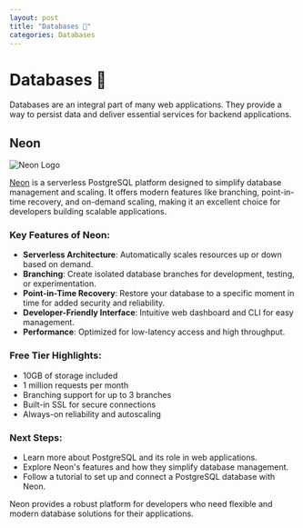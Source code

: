 ```yaml
---
layout: post
title: "Databases 📖"
categories: Databases
---
```


# Databases 📖

Databases are an integral part of many web applications. They provide a way to persist data and deliver essential services for backend applications.

## Neon

![Neon Logo](https://neon.tech/favicon.ico)

[Neon](https://neon.tech/) is a serverless PostgreSQL platform designed to simplify database management and scaling. It offers modern features like branching, point-in-time recovery, and on-demand scaling, making it an excellent choice for developers building scalable applications.

### Key Features of Neon:

- **Serverless Architecture**: Automatically scales resources up or down based on demand.
- **Branching**: Create isolated database branches for development, testing, or experimentation.
- **Point-in-Time Recovery**: Restore your database to a specific moment in time for added security and reliability.
- **Developer-Friendly Interface**: Intuitive web dashboard and CLI for easy management.
- **Performance**: Optimized for low-latency access and high throughput.

### Free Tier Highlights:

- 10GB of storage included
- 1 million requests per month
- Branching support for up to 3 branches
- Built-in SSL for secure connections
- Always-on reliability and autoscaling

### Next Steps:

- Learn more about PostgreSQL and its role in web applications.
- Explore Neon's features and how they simplify database management.
- Follow a tutorial to set up and connect a PostgreSQL database with Neon.

Neon provides a robust platform for developers who need flexible and modern database solutions for their applications.
